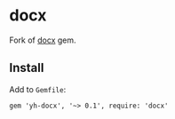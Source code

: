 # docx

Fork of [docx](https://github.com/chrahunt/docx) gem.

## Install

Add to `Gemfile`:

```
gem 'yh-docx', '~> 0.1', require: 'docx'
```
